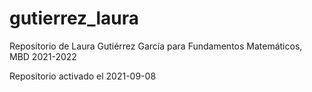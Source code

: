 # gutierrez_laura
 Repositorio de Laura Gutiérrez García para Fundamentos Matemáticos, MBD 2021-2022

Repositorio activado el 2021-09-08
